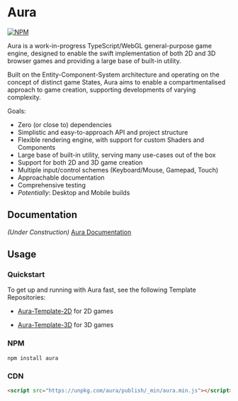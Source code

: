# Aura

[![NPM](https://badge.fury.io/js/aura.svg)](https://badge.fury.io/js/aura)

Aura is a work-in-progress TypeScript/WebGL general-purpose game engine, designed to enable the swift implementation of both 2D and 3D browser games and providing a large base of built-in utility.

Built on the Entity-Component-System architecture and operating on the concept of distinct game States, Aura aims to enable a compartmentalised approach to game creation, supporting developments of varying complexity.

Goals:
- Zero (or close to) dependencies
- Simplistic and easy-to-approach API and project structure
- Flexible rendering engine, with support for custom Shaders and Components
- Large base of built-in utility, serving many use-cases out of the box
- Support for both 2D and 3D game creation
- Multiple input/control schemes (Keyboard/Mouse, Gamepad, Touch)
- Approachable documentation
- Comprehensive testing
- *Potentially*: Desktop and Mobile builds


## Documentation

*(Under Construction)* [Aura Documentation](https://jonnopon.github.io/Aura/)


## Usage

### Quickstart

To get up and running with Aura fast, see the following Template Repositories:

- [Aura-Template-2D](https://github.com/jonnopon/Aura-Template-2D) for 2D games

- [Aura-Template-3D](https://github.com/jonnopon/Aura-Template-3D) for 3D games


### NPM

`npm install aura`


### CDN

```html
<script src="https://unpkg.com/aura/publish/_min/aura.min.js"></script>
```
